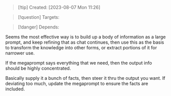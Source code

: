 
>[!tip] Created: [2023-08-07 Mon 11:26]

>[!question] Targets: 

>[!danger] Depends: 

Seems the most effective way is to build up a body of information as a large prompt, and keep refining that as chat continues, then use this as the basis to transform the knowledge into other forms, or extract portions of it for narrower use.

If the megaprompt says everything that we need, then the output info should be highly concentrated.

Basically supply it a bunch of facts, then steer it thru the output you want.  If deviating too much, update the megaprompt to ensure the facts are included.